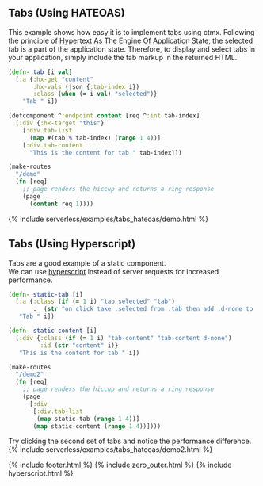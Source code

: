 ## Tabs (Using HATEOAS)

This example shows how easy it is to implement tabs using ctmx. 
Following the principle of [Hypertext As The Engine Of Application State](https://en.wikipedia.org/wiki/HATEOAS),
the selected tab is a part of the application state. 
Therefore, to display and select tabs in your application, simply include the tab markup in the returned HTML.

```clojure
(defn- tab [i val]
  [:a {:hx-get "content"
       :hx-vals (json {:tab-index i})
       :class (when (= i val) "selected")}
    "Tab " i])

(defcomponent ^:endpoint content [req ^:int tab-index]
  [:div {:hx-target "this"}
    [:div.tab-list
      (map #(tab % tab-index) (range 1 4))]
    [:div.tab-content
      "This is the content for tab " tab-index]])

(make-routes
  "/demo"
  (fn [req]
    ;; page renders the hiccup and returns a ring response
    (page
      (content req 1))))
```
{% include serverless/examples/tabs_hateoas/demo.html %}

## Tabs (Using Hyperscript)
Tabs are a good example of a static component.  
We can use [hyperscript](https://hyperscript.org/) instead of server requests for increased performance.

```clojure
(defn- static-tab [i]
  [:a {:class (if (= 1 i) "tab selected" "tab")
       :_ (str "on click take .selected from .tab then add .d-none to .tab-content then remove .d-none from #content" i)}
   "Tab " i])

(defn- static-content [i]
  [:div {:class (if (= 1 i) "tab-content" "tab-content d-none")
         :id (str "content" i)}
   "This is the content for tab " i])

(make-routes
  "/demo2"
  (fn [req]
    ;; page renders the hiccup and returns a ring response
    (page
      [:div
       [:div.tab-list
        (map static-tab (range 1 4))]
       (map static-content (range 1 4))])))
```
Try clicking the second set of tabs and notice the performance difference.
{% include serverless/examples/tabs_hateoas/demo2.html %}

{% include footer.html %}
{% include zero_outer.html %}
{% include hyperscript.html %}